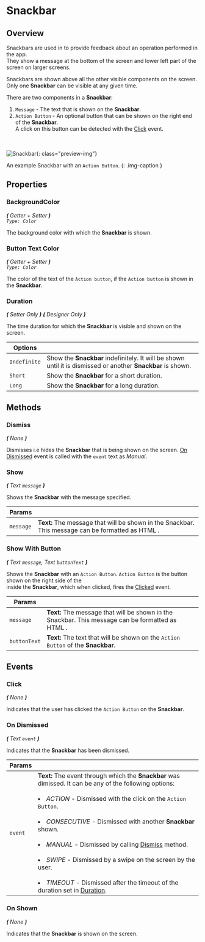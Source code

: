 # Snackbar

## Overview
Snackbars are used in to provide feedback about an operation performed in the app.  
They show a message at the bottom of the screen and lower left part of the screen on larger screens.  

Snackbars are shown above all the other visible components on the screen.
Only one **Snackbar** can be visible at any given time.

There are two components in a **Snackbar**:

1. `Message` - The text that is shown on the **Snackbar**.
2. `Action Button` - An optional button that can be shown on the right end of the **Snackbar**.  
A click on this button can be detected with the [Click](#click) event.

<br><br>
![Snackbar](/assets/images/components/user-interface/snackbar/snackbar.png){: class="preview-img"}


An example Snackbar with an `Action Button`.
{: .img-caption }


## Properties

### BackgroundColor

_**\(** Getter + Setter **\)**    
`Type: Color`_

The background color with which the **Snackbar** is shown.


### Button Text Color

_**\(** Getter + Setter **\)**  
`Type: Color`_

The color of the text of the `Action button`, if the `Action button` is shown in the **Snackbar**.

### Duration

_**\(** Setter Only **\)** **\(** Designer Only **\)**_


The time duration for which the **Snackbar** is visible and shown on the screen.

Options              | []()
-------------------- | ------------
`Indefinite`         | Show the **Snackbar** indefinitely. It will be shown until it is dismissed or another **Snackbar** is shown.  
`Short`              | Show the **Snackbar** for a short duration.
`Long`               | Show the **Snackbar** for a long duration.

## Methods


### Dismiss
_**\(**  None  **\)**_

Dismisses i.e hides the **Snackbar** that is being shown on the screen.
[On Dismissed](#on-dismissed) event is called with the `event` text as _Manual_.


### Show
_**\(**  Text `message`  **\)**_

Shows the **Snackbar** with the message specified.

Params               | []() 
-------------------- | ---------- 
`message`            | **Text:** The message that will be shown in the Snackbar. This message can be formatted as HTML .


### Show With Button
_**\(**  Text `message`, Text `buttonText`  **\)**_

Shows the **Snackbar** with an `Action Button`. `Action Button` is the button shown on the right side of the  
inside the **Snackbar**, which when clicked, fires the [Clicked](#clicked) event.

Params               | []() 
-------------------- | ---------- 
`message`            | **Text:** The message that will be shown in the Snackbar. This message can be formatted as HTML .
`buttonText`         | **Text:** The text that will be shown on the `Action Button` of the **Snackbar**.


## Events


### Click
_**\(**  None  **\)**_

Indicates that the user has clicked the `Action Button` on the **Snackbar**.


### On Dismissed
_**\(**  Text `event`  **\)**_

Indicates that the **Snackbar** has been dismissed.

Params               | []() 
-------------------- | ---------- 
`event`              | **Text:** The event through which the **Snackbar** was dimissed. It can be any of the following options: <br><br> <li> _ACTION_ - Dismissed with the click on the `Action Button`. </li><br> <li> _CONSECUTIVE_ - Dismissed with another **Snackbar** shown.</li><br><li> _MANUAL_ - Dismissed by calling [Dismiss](#dismiss) method. </li><br><li> _SWIPE_ - Dismissed by a swipe on the screen by the user.  </li><br><li> _TIMEOUT_ - Dismissed after the timeout of the duration set in [Duration](#duration).


### On Shown
_**\(**  None  **\)**_

Indicates that the  **Snackbar** is shown on the screen.
